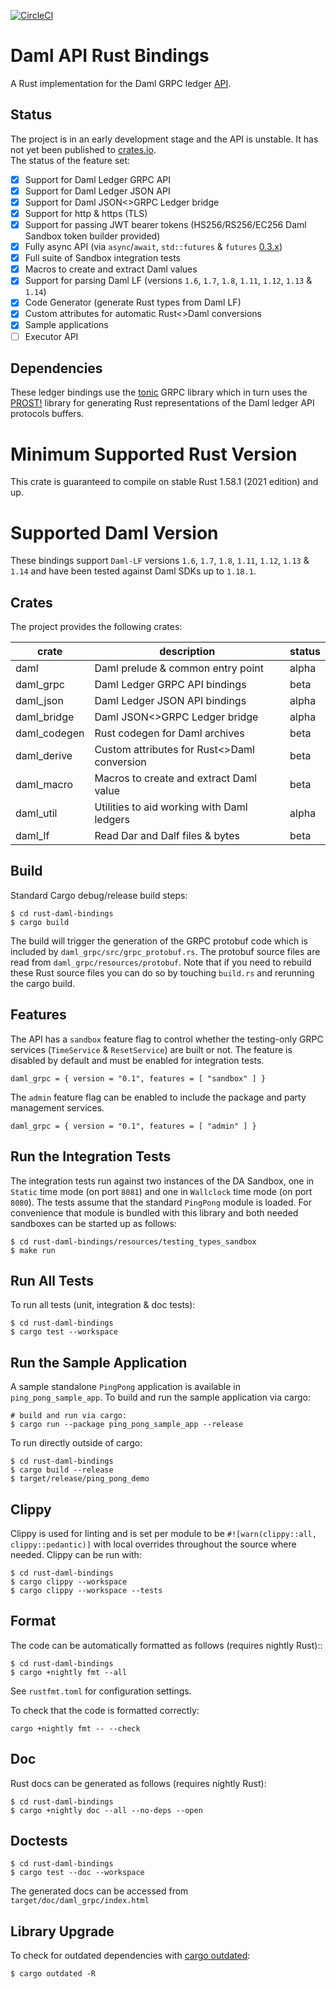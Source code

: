 [![CircleCI](https://circleci.com/gh/fujiapple852/rust-daml-bindings/tree/master.svg?style=svg&circle-token=b7fe7e775207e0a62dad6386f260bfc0acd0d2ce)](https://circleci.com/gh/fujiapple852/rust-daml-bindings/tree/master)

# Daml API Rust Bindings 
A Rust implementation for the Daml GRPC ledger [API](https://docs.daml.com/app-dev/ledger-api-introduction/index.html).

## Status
The project is in an early development stage and the API is unstable.  It has not yet been published to [crates.io](https://crates.io/).  
The status of the feature set:

- [x] Support for Daml Ledger GRPC API
- [X] Support for Daml Ledger JSON API
- [X] Support for Daml JSON<>GRPC Ledger bridge
- [X] Support for http & https (TLS)
- [X] Support for passing JWT bearer tokens (HS256/RS256/EC256 Daml Sandbox token builder provided)
- [X] Fully async API (via `async`/`await`, `std::futures` & `futures` [0.3.x](https://docs.rs/futures/0.3.1/futures/))
- [X] Full suite of Sandbox integration tests
- [X] Macros to create and extract Daml values
- [X] Support for parsing Daml LF (versions `1.6`, `1.7`, `1.8`, `1.11`, `1.12`, `1.13` & `1.14`)
- [X] Code Generator (generate Rust types from Daml LF) 
- [X] Custom attributes for automatic Rust<>Daml conversions
- [X] Sample applications
- [ ] Executor API

## Dependencies
These ledger bindings use the [tonic](https://github.com/hyperium/tonic) GRPC library which in turn uses the 
[PROST!](https://github.com/danburkert/prost) library for generating Rust representations of the Daml ledger API 
protocols buffers.

# Minimum Supported Rust Version
This crate is guaranteed to compile on stable Rust 1.58.1 (2021 edition) and up.

# Supported Daml Version
These bindings support `Daml-LF` versions `1.6`, `1.7`, `1.8`, `1.11`, `1.12`, `1.13` & `1.14` and have been tested against Daml SDKs up to `1.18.1`.

## Crates
The project provides the following crates:

| crate        | description                                 | status      |
|--------------|---------------------------------------------|-------------|
| daml         | Daml prelude & common entry point           | alpha       |
| daml_grpc    | Daml Ledger GRPC API bindings               | beta        |
| daml_json    | Daml Ledger JSON API bindings               | alpha       |
| daml_bridge  | Daml JSON<>GRPC Ledger bridge               | alpha       |
| daml_codegen | Rust codegen for Daml archives              | beta        |
| daml_derive  | Custom attributes for Rust<>Daml conversion | beta        |
| daml_macro   | Macros to create and extract Daml value     | beta        |
| daml_util    | Utilities to aid working with Daml ledgers  | alpha       |
| daml_lf      | Read Dar and Dalf files & bytes             | beta        | 

## Build
Standard Cargo debug/release build steps:

```
$ cd rust-daml-bindings
$ cargo build
```

The build will trigger the generation of the GRPC protobuf code which is included by `daml_grpc/src/grpc_protobuf.rs`.  The protobuf source files are read from `daml_grpc/resources/protobuf`.  Note that if you need to rebuild these 
Rust source files you can do so by touching `build.rs` and rerunning the cargo build.

## Features
The API has a `sandbox` feature flag to control whether the testing-only GRPC services (`TimeService` & `ResetService`) are 
built or not.  The feature is disabled by default and must be enabled for integration tests.

```
daml_grpc = { version = "0.1", features = [ "sandbox" ] }
```

The `admin` feature flag can be enabled to include the package and party management services.

```
daml_grpc = { version = "0.1", features = [ "admin" ] }
```

## Run the Integration Tests
The integration tests run against two instances of the DA Sandbox, one in `Static` time mode (on port `8081`) and one 
in `Wallclock` time mode (on port `8080`).  The tests assume that the standard `PingPong` module is loaded.  For 
convenience that module is bundled with this library and both needed sandboxes can be started up as follows:

```
$ cd rust-daml-bindings/resources/testing_types_sandbox
$ make run
```

## Run All Tests
To run all tests (unit, integration & doc tests):

```
$ cd rust-daml-bindings
$ cargo test --workspace
```

## Run the Sample Application
A sample standalone `PingPong` application is available in `ping_pong_sample_app`.  To build and run the sample 
application via cargo:

```
# build and run via cargo:
$ cargo run --package ping_pong_sample_app --release
```

To run directly outside of cargo:

```
$ cd rust-daml-bindings
$ cargo build --release
$ target/release/ping_pong_demo
```

## Clippy
Clippy is used for linting and is set per module to be `#![warn(clippy::all, clippy::pedantic)]` with local overrides 
throughout the source where needed.  Clippy can be run with:

```
$ cd rust-daml-bindings
$ cargo clippy --workspace
$ cargo clippy --workspace --tests
```

## Format
The code can be automatically formatted as follows (requires nightly Rust)::

```
$ cd rust-daml-bindings
$ cargo +nightly fmt --all
```

See `rustfmt.toml` for configuration settings.

To check that the code is formatted correctly:
```
cargo +nightly fmt -- --check
```

## Doc
Rust docs can be generated as follows (requires nightly Rust):

```
$ cd rust-daml-bindings
$ cargo +nightly doc --all --no-deps --open
```

## Doctests

```
$ cd rust-daml-bindings
$ cargo test --doc --workspace
```

The generated docs can be accessed from `target/doc/daml_grpc/index.html`

## Library Upgrade
To check for outdated dependencies with [cargo outdated](https://github.com/kbknapp/cargo-outdated):

```
$ cargo outdated -R
``` 